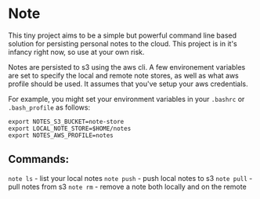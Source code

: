 # Note

This tiny project aims to be a simple but powerful command line based solution for persisting personal notes to the cloud. This project is in it's infancy right now, so use at your own risk.

Notes are persisted to s3 using the aws cli. A few environement variables are set to specify the local and remote note stores, as well as what aws profile should be used. It assumes that you've setup your aws credentials.

For example, you might set your environment variables in your `.bashrc` or `.bash_profile` as follows:

```shell
export NOTES_S3_BUCKET=note-store
export LOCAL_NOTE_STORE=$HOME/notes
export NOTES_AWS_PROFILE=notes
```

## Commands:

`note ls` - list your local notes
`note push` - push local notes to s3
`note pull` - pull notes from s3
`note rm` - remove a note both locally and on the remote


